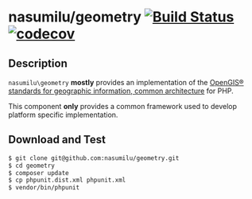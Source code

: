 # nasumilu/geometry [![Build Status](https://app.travis-ci.com/nasumilu/geometry.svg?branch=main)](https://app.travis-ci.com/nasumilu/geometry) [![codecov](https://codecov.io/gh/nasumilu/geometry/branch/main/graph/badge.svg?token=FEV4KWKKQJ)](https://codecov.io/gh/nasumilu/geometry)

## Description
`nasumilu\geometry` **mostly** provides an implementation of the [OpenGIS&reg; standards for geographic information, common architecture](https://www.ogc.org/standards/sfa) for PHP. 

This component **only** provides a common framework used to develop platform specific implementation.

## Download and Test

```bash
$ git clone git@github.com:nasumilu/geometry.git
$ cd geometry
$ composer update
$ cp phpunit.dist.xml phpunit.xml
$ vendor/bin/phpunit
```